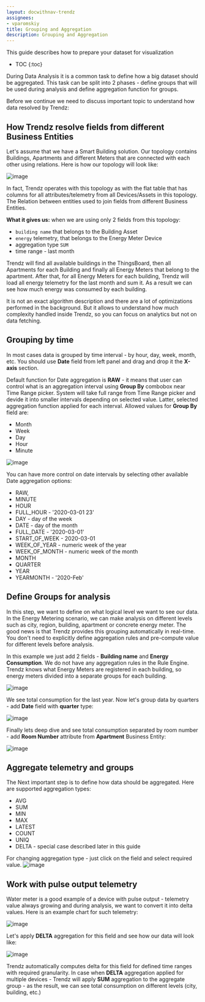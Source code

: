 ```yaml
---
layout: docwithnav-trendz
assignees:
- vparomskiy
title: Grouping and Aggregation
description: Grouping and Aggregation 
---
```


This guide describes how to prepare your dataset for visualization

* TOC
{:toc}

During Data Analysis it is a common task to define how a big dataset should be aggregated. 
This task can be split into 2 phases - define groups that will be used during analysis and define aggregation function for groups.

Before we continue we need to discuss important topic to understand how data resolved by Trendz:

## How Trendz resolve fields from different Business Entities
Let's assume that we have a Smart Building solution. Our topology contains Buildings, Apartments and different Meters that are connected with each other using relations.
Here is how our topology will look like:

![image](/images/reference/pe-demo/smart-metering-model.png)


In fact, Trendz operates with this topology as with the flat table that has columns for all attributes/telemetry from all Devices/Assets in this topology.
The Relation between entities used to join fields from different Business Entities.

**What it gives us:** when we are using only 2 fields from this topology: 

- `building name` that belongs to the Building Asset
- `energy` telemetry, that belongs to the Energy Meter Device
- aggregation type `SUM`
- time range - last month


Trendz will find all available buildings in the ThingsBoard, then all Apartments for each Building and finally all Energy Meters that belong to the apartment.
After that, for all Energy Meters for each building, Trendz will load all energy telemetry for the last month and sum it. As a result we can see how much energy was consumed by each building.

It is not an exact algorithm description and there are a lot of optimizations performed in the background. But it allows to understand how much complexity handled inside Trendz, so you can focus on analytics but not on data fetching.

## Grouping by time

In most cases data is grouped by time interval - by hour, day, week, month, etc. You should use **Date** field from left panel
and drag and drop it the **X-axis** section.

Default function for Date aggregation is **RAW** - it means that user can control what is an aggregation interval using
**Group By** combobox near Time Range picker. System will take full range from Time Range picker and devide it 
into smaller intervals depending on selected value. Latter, selected aggregation function applied for each interval. 
Allowed values for **Group By** field are:
* Month
* Week
* Day
* Hour
* Minute 

![image](/images/trendz/date-raw-group.png)


You can have more control on date intervals by selecting other available Date aggregation options:
* RAW,
* MINUTE
* HOUR
* FULL_HOUR - '2020-03-01 23'
* DAY - day of the week
* DATE - day of the month
* FULL_DATE - '2020-03-01'
* START_OF_WEEK - 2020-03-01
* WEEK_OF_YEAR - numeric week of the year
* WEEK_OF_MONTH - numeric week of the month
* MONTH
* QUARTER
* YEAR
* YEARMONTH - '2020-Feb' 

## Define Groups for analysis
In this step, we want to define on what logical level we want to see our data. In the Energy Metering scenario, we can make analysis on different levels such as 
city, region, building, apartment or concrete energy meter. The good news is that Trendz provides this grouping automatically in real-time. 
You don't need to explicitly define aggregation rules and pre-compute value for different levels before analysis.

In this example we just add 2 fields - **Building name** and **Energy Consumption**. We do not have any aggregation rules in the Rule Engine. 
Trendz knows what Energy Meters are registered in each building, so energy meters divided into a separate groups for each building.

![image](/images/trendz/data-grouping-simple.png)

We see total consumption for the last year. Now let's group data by quarters - add **Date** field with **quarter** type:

![image](/images/trendz/data-grouping-quarter.png)

Finally lets deep dive and see total consumption separated by room number - add **Room Number** attribute from **Apartment** Business Entity:

![image](/images/trendz/data-grouping-room.png)


## Aggregate telemetry and groups
The Next important step is to define how data should be aggregated. Here are supported aggregation types:
* AVG
* SUM
* MIN
* MAX
* LATEST
* COUNT
* UNIQ
* DELTA - special case described later in this guide

For changing aggregation type - just click on the field and select required value.
![image](/images/trendz/field-aggregation.png)


## Work with pulse output telemetry
Water meter is a good example of a device with pulse output - telemetry value always growing and during analysis, we want to convert it into delta values.
Here is an example chart for such telemetry:
 
![image](/images/trendz/pulse-before.png)

Let's apply **DELTA** aggregation for this field and see how our data will look like:

![image](/images/trendz/pulse-after.png)

Trendz automatically computes delta for this field for defined time ranges with required granularity. 
In case when **DELTA** aggregation applied for multiple devices - Trendz will apply **SUM** aggregation to the aggregate group - as the result, we can see total consumption on different levels (city, building, etc.)




